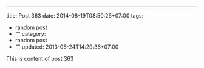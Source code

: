 ---
title: Post 363
date: 2014-08-19T08:50:26+07:00
tags:
  - random post
  - ""
category:
  - random post
  - ""
updated: 2013-06-24T14:29:36+07:00

This is content of post 363